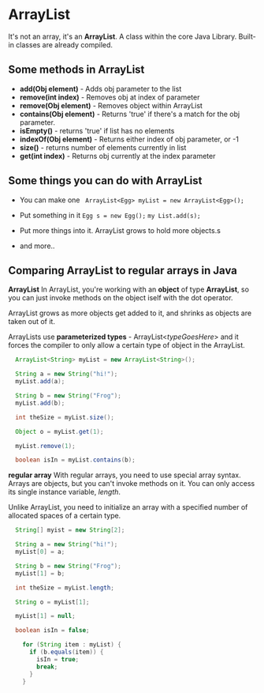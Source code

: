 # ArrayList
It's not an array, it's an **ArrayList**. A class within the core Java Library. Built-in classes are already compiled.

## Some methods in ArrayList
* **add(Obj element)** - Adds obj parameter to the list
* **remove(int index)** - Removes obj at index of parameter
* **remove(Obj element)** - Removes object within ArrayList
* **contains(Obj element)** - Returns 'true' if there's a match for the obj parameter.
* **isEmpty()** - returns 'true' if list has no elements
* **indexOf(Obj element)** - Returns either index of obj parameter, or -1
* **size()** - returns number of elements currently in list
* **get(int index)** - Returns obj currently at the index parameter

## Some things you can do with ArrayList
* You can make one
` ArrayList<Egg> myList = new ArrayList<Egg>();`

* Put something in it
` Egg s = new Egg(); `
` my List.add(s); `

* Put more things into it. ArrayList grows to hold more objects.s

* and more..

## Comparing ArrayList to regular arrays in Java
**ArrayList**
In ArrayList, you're working with an **object** of type **ArrayList**, so you can just invoke methods on the object iself with the dot operator.

ArrayList grows as more objects get added to it, and shrinks as objects are taken out of it.

ArrayLists use **parameterized types** - ArrayList<*typeGoesHere*> and it forces the compiler to only allow a certain type of object in the ArrayList.

```java
  ArrayList<String> myList = new ArrayList<String>();

  String a = new String("hi!");
  myList.add(a);

  String b = new String("Frog");
  myList.add(b);

  int theSize = myList.size();

  Object o = myList.get(1);

  myList.remove(1);

  boolean isIn = myList.contains(b);
```

**regular array**
With regular arrays, you need to use special array syntax. Arrays are objects, but you can't invoke methods on it. You can only access its single instance variable, *length*.

Unlike ArrayList, you need to initialize an array with a specified number of allocated spaces of a certain type.

```java
  String[] myist = new String[2];

  String a = new String("hi!");
  myList[0] = a;

  String b = new String("Frog");
  myList[1] = b;

  int theSize = myList.length;

  String o = myList[1];

  myList[1] = null;

  boolean isIn = false;

    for (String item : myList) {
      if (b.equals(item)) {
        isIn = true;
        break;
      }
    }
```
